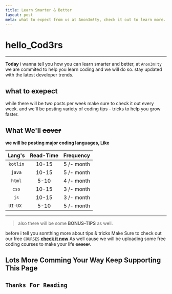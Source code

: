 ```yaml
---
title: Learn Smarter & Better
layout: post
meta: what to expect from us at Anon3m!ty, check it out to learn more.
---
```


#  hello_Cod3rs
---
**Today** i wanna tell you how you can learn smarter and better, at `Anon3m!ty` we are commited to help you learn coding and we will do so. stay updated with the latest developer trends.


##  what to exepect

while there will be two posts per week make sure to check it out every week.
and we'll be posting variety of coding tips - tricks to help you grow faster.

##  What We'll ~~cover~~

**we will be posting major coding languages, Like**


| **Lang's**   |**Read-Time**  |**Frequency**|
|:------------:|:-------------:|:-----------:|
| `kotlin`     |    10-15      | 5 /- month |
| `java`       |    10-15      | 5 /- month |
| `html`       |    5-10       | 4 /- month |
| `css`        |    10-15      | 3 /- month |
| `js`         |    10-15      | 3 /- month |
| `UI-UX `     |    5-10       | 5 /- month |

---

> also there will be some **BONUS-TIPS** as well.

before i tell you somthing more about tips & tricks Make Sure to check out our free `COURSES` **[check it now](/courses/ "Learn Coding")**
As well cause we will be uploading some free coding courses to make your life ~~easear~~.

## Lots More Comming Your Way Keep Supporting This Page
`Thanks For Reading`
---
